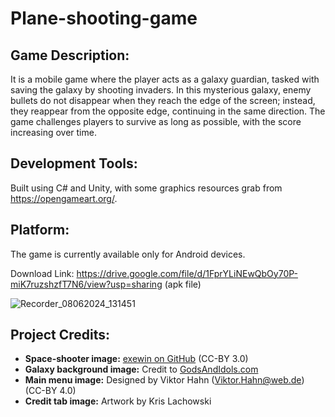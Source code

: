 # Plane-shooting-game

## Game Description:
It is a mobile game where the player acts as a galaxy guardian, tasked with saving the galaxy by shooting invaders. In this mysterious galaxy, enemy bullets do not disappear when they reach the edge of the screen; instead, they reappear from the opposite edge, continuing in the same direction. The game challenges players to survive as long as possible, with the score increasing over time. 

## Development Tools:
Built using C# and Unity, with some graphics resources grab from https://opengameart.org/.

## Platform:
The game is currently available only for Android devices.

Download Link: https://drive.google.com/file/d/1FprYLiNEwQbOy70P-miK7ruzshzfT7N6/view?usp=sharing (apk file)

![Recorder_08062024_131451](https://github.com/Locus-Wong/Plane-shooting-game/assets/125144955/b14209dc-2d09-4f40-9972-d0b5746aaf13)

## Project Credits:

- **Space-shooter image:** [exewin on GitHub](https://github.com/exewin) (CC-BY 3.0)
- **Galaxy background image:** Credit to [GodsAndIdols.com](http://www.GodsAndIdols.com)
- **Main menu image:** Designed by Viktor Hahn (Viktor.Hahn@web.de) (CC-BY 4.0)
- **Credit tab image:** Artwork by Kris Lachowski

